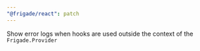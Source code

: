 ```yaml
---
"@frigade/react": patch
---
```


Show error logs when hooks are used outside the context of the `Frigade.Provider`
